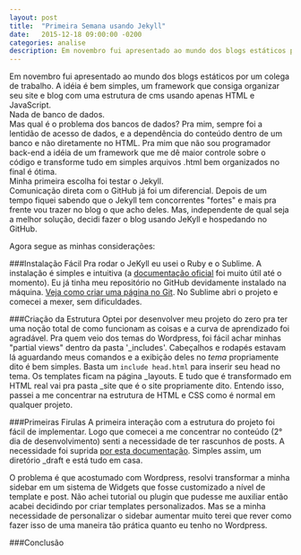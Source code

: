 ```yaml
---
layout: post
title:  "Primeira Semana usando Jekyll"
date:   2015-12-18 09:00:00 -0200
categories: analise
description: Em novembro fui apresentado ao mundo dos blogs estáticos por um colega de trabalho. A idéia é bem simples, um framework que consiga organizar seu site e blog com uma estrutura de cms usando apenas HTML e JavaScript. Será que vou abandonar o Wordpress?
---
```


Em novembro fui apresentado ao mundo dos blogs estáticos por um colega de trabalho. A idéia é bem simples, um framework que consiga organizar seu site e blog com uma estrutura de cms usando apenas HTML e JavaScript.<br />
Nada de banco de dados.<br />
Mas qual é o problema dos bancos de dados? Pra mim, sempre foi a lentidão de acesso de dados, e a dependência do conteúdo dentro de um banco e não diretamente no HTML. Pra mim que não sou programador back-end a idéia de um framework que me dê maior controle sobre o código e transforme tudo em simples arquivos .html bem organizados no final é ótima.<br />
Minha primeira escolha foi testar o Jekyll.<br />
Comunicação direta com o GitHub já foi um diferencial. Depois de um tempo fiquei sabendo que o Jekyll tem concorrentes "fortes" e mais pra frente vou trazer no blog o que acho deles.
Mas, independente de qual seja a melhor solução, decidi fazer o blog usando JeKyll e hospedando no GitHub.

Agora segue as minhas considerações:


###Instalação Fácil
Pra rodar o JeKyll eu usei o Ruby e o Sublime. A instalação é simples e intuitiva (a [documentação oficial](http://jekyllrb.com/docs/quickstart/) foi muito útil até o momento).
Eu já tinha meu repositório no GitHub devidamente instalado na máquina. [Veja como criar uma página no Git](https://pages.github.com/). No Sublime abri o projeto e comecei a mexer, sem dificuldades.


###Criação da Estrutura
Optei por desenvolver meu projeto do zero pra ter uma noção total de como funcionam as coisas e a curva de aprendizado foi agradável. Pra quem veio dos temas do Wordpress, foi fácil achar minhas "partial views" dentro da pasta '_includes'. Cabeçalhos e rodapés estavam lá aguardando meus comandos e a exibição deles no *tema* propriamente dito é bem simples. Basta um `include head.html` para inserir seu head no tema. Os templates ficam na página _layouts. E tudo que é transformado em HTML real vai pra pasta _site que é o site propriamente dito.
Entendo isso, passei a me concentrar na estrutura de HTML e CSS como é normal em qualquer projeto.


###Primeiras Firulas
A primeira interação com a estrutura do projeto foi fácil de implementar. Logo que comecei a me concentrar no conteúdo (2° dia de desenvolvimento) senti a necessidade de ter rascunhos de posts. A necessidade foi suprida [por esta documentação](http://jekyllrb.com/docs/drafts/). Simples assim, um diretório _draft e está tudo em casa.

O problema é que acostumado com Wordpress, resolvi transformar a minha sidebar em um sistema de Widgets que fosse customizado a nível de template e post. Não achei tutorial ou plugin que pudesse me auxiliar então acabei decidindo por criar templates personalizados. Mas se a minha necessidade de personalizar o sidebar aumentar muito terei que rever como fazer isso de uma maneira tão prática quanto eu tenho no Wordpress.

###Conclusão

